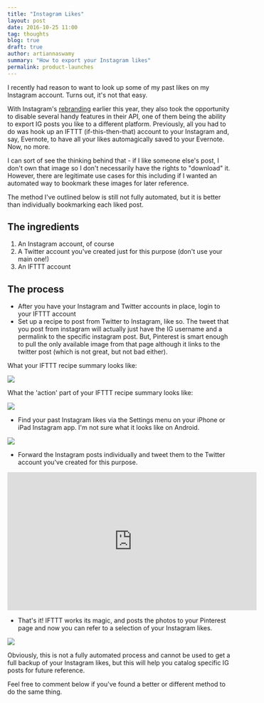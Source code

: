 ```yaml
---
title: "Instagram Likes"
layout: post
date: 2016-10-25 11:00
tag: thoughts
blog: true
draft: true
author: artiannaswamy
summary: "How to export your Instagram likes"
permalink: product-launches
---
```


I recently had reason to want to look up some of my past likes on my Instagram account. Turns out, it's not that easy.

With Instagram's [rebranding](http://blog.instagram.com/post/144198429587/160511-a-new-look) earlier this year, they also took the opportunity to disable several handy features in their API, one of them being the ability to export IG posts you like to a different platform. Previously, all you had to do was hook up an IFTTT (if-this-then-that) account to your Instagram and, say, Evernote, to have all your likes automagically saved to your Evernote. Now, no more.

I can sort of see the thinking behind that - if I like someone else's post, I don't own that image so I don't necessarily have the rights to "download" it. However, there are legitimate use cases for this including if I wanted an automated way to bookmark these images for later reference. 

The method I've outlined below is still not fully automated, but it is better than individually bookmarking each liked post.

## The ingredients

1. An Instagram account, of course
2. A Twitter account you've created just for this purpose (don't use your main one!)
3. An IFTTT account

## The process

- After you have your Instagram and Twitter accounts in place, login to your IFTTT account
- Set up a recipe to post from Twitter to Instagram, like so. The tweet that you post from instagram will actually just have the IG username and a permalink to the specific instagram post. But, Pinterest is smart enough to pull the only available image from that page although it links to the twitter post (which is not great, but not bad either).

What your IFTTT recipe summary looks like:
<div class="center"><img src="https://github.com/aannasw/aannasw.github.io/blob/master/assets/images/posts/instagram_likes/ig_ifttt_recipe.PNG?raw=true" /></div>

What the 'action' part of your IFTTT recipe summary looks like:
<div class="center"><img src="https://github.com/aannasw/aannasw.github.io/blob/master/assets/images/posts/instagram_likes/ig_action.PNG?raw=true" /></div>

- Find your past Instagram likes via the Settings menu on your iPhone or iPad Instagram app. I'm not sure what it looks like on Android.
<div class="center"><img src="https://github.com/aannasw/aannasw.github.io/blob/master/assets/images/posts/instagram_likes/if_variables.PNG?raw=true" /></div>

- Forward the Instagram posts individually and tweet them to the Twitter account you've created for this purpose.
<div class="center"><iframe width="560" height="310" src="https://github.com/aannasw/aannasw.github.io/blob/master/assets/images/posts/instagram_likes/ig_twitter.mp4" frameborder="0" allowfullscreen></iframe></div>

- That's it! IFTTT works its magic, and posts the photos to your Pinterest page and now you can refer to a selection of your Instagram likes.
<div class="center"><img src="https://github.com/aannasw/aannasw.github.io/blob/master/assets/images/posts/instagram_likes/ig_pinterest.PNG?raw=true" /></div>

Obviously, this is not a fully automated process and cannot be used to get a full backup of your Instagram likes, but this will help you catalog specific IG posts for future reference.

Feel free to comment below if you've found a better or different method to do the same thing.
